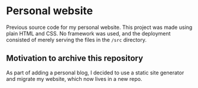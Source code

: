 # Personal website

Previous source code for my personal website. This project was made using plain HTML and CSS. No framework was used, and the deployment consisted of merely serving the files in the `/src` directory.

## Motivation to archive this repository

As part of adding a personal blog, I decided to use a static site generator and migrate my website, which now lives in a new repo.

